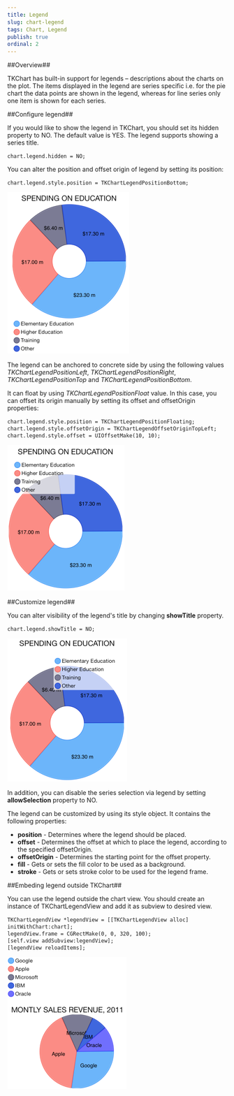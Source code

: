 ```yaml
---
title: Legend
slug: chart-legend
tags: Chart, Legend
publish: true
ordinal: 2
---
```


##Overview##

TKChart has built-in support for legends – descriptions about the charts on the plot. The items displayed in the legend are series specific i.e. for the pie chart the data points are shown in the legend, whereas for line series only one item is shown for each series.

##Configure legend##

If you would like to show the legend in TKChart, you should set its hidden property to NO. The default value is YES. The legend supports showing a series title.

    chart.legend.hidden = NO;

You can alter the position and offset origin of legend by setting its position:

    chart.legend.style.position = TKChartLegendPositionBottom;

<img src="../images/chart-legend001.png"/>

The legend can be anchored to concrete side by using the following values *TKChartLegendPositionLeft*, *TKChartLegendPositionRight*, *TKChartLegendPositionTop* and *TKChartLegendPositionBottom*. 

It can float by using *TKChartLegendPositionFloat* value. In this case, you can offset its origin manually by setting its offset and offsetOrigin properties:

    chart.legend.style.position = TKChartLegendPositionFloating;
    chart.legend.style.offsetOrigin = TKChartLegendOffsetOriginTopLeft;
    chart.legend.style.offset = UIOffsetMake(10, 10);

<img src="../images/chart-legend002.png"/>

##Customize legend##

You can alter visibility of the legend's title by changing **showTitle** property.

    chart.legend.showTitle = NO;

<img src="../images/chart-legend003.png"/>

In addition, you can disable the series selection via legend by setting **allowSelection** property to NO.

The legend can be customized by using its style object. It contains the following properties:

- **position** - Determines where the legend should be placed.
- **offset** - Determines the offset at which to place the legend, according to the specified offsetOrigin.
- **offsetOrigin** - Determines the starting point for the offset property.
- **fill** - Gets or sets the fill color to be used as a background.
- **stroke** -  Gets or sets stroke color to be used for the legend frame.

##Embeding legend outside TKChart##

You can use the legend outside the chart view. You should create an instance of TKChartLegendView and add it as subview to desired view.

    TKChartLegendView *legendView = [[TKChartLegendView alloc] initWithChart:chart];
    legendView.frame = CGRectMake(0, 0, 320, 100);
    [self.view addSubview:legendView];
    [legendView reloadItems];

<img src="../images/chart-legend004.png"/>